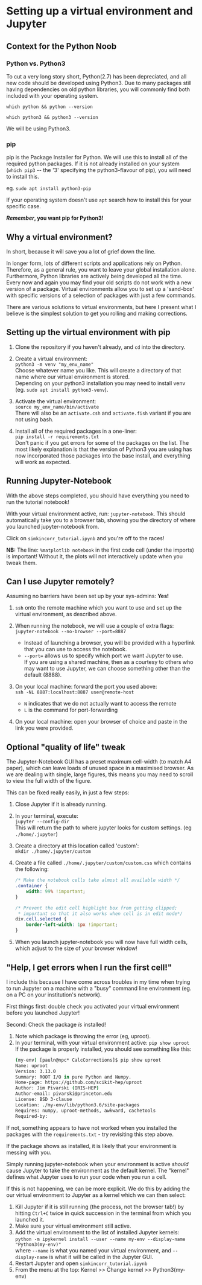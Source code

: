 # Setting up a virtual environment and Jupyter
## Context for the Python Noob

### Python vs. Python3
To cut a very long story short, Python(2.7) has been depreciated, and all new code should be developed using Python3.  Due to many packages still having dependencies on old python libraries, you will commonly find both included with your operating system.

`which python && python --version`

`which python3 && python3 --version`

We will be using Python3.

### pip
pip is the Package Installer for Python.  We will use this to install all of the required python packages.  If it is not already installed on your system (`which pip3` -- the '3' specifying the python3-flavour of pip), you will need to install this. 

eg. `sudo apt install python3-pip`

If your operating system doesn't use `apt` search how to install this for your specific case.  

__*Remember*, you want pip for Python3!__


## Why a virtual environment?
In short, because it will save you a lot of grief down the line. 

In longer form, lots of different scripts and applications rely on Python.  Therefore, as a general rule, you want to leave your global installation alone.  Furthermore, Python libraries are actively being developed all the time.  Every now and again you may find your old scripts do not work with a new version of a package.  Virtual environments allow you to set up a 'sand-box' with specific versions of a selection of packages with just a few commands.

There are various solutions to virtual environments, but here I present what I believe is the simplest solution to get you rolling and making corrections.

## Setting up the virtual environment with pip
  1. Clone the repository if you haven't already, and `cd` into the directory.

  2. Create a virtual environment:   
     `python3 -m venv "my_env_name"`  
     Choose whatever name you like.  This will create a directory of that name where our virtual environment is stored.  
     Depending on your python3 installation you may need to install venv (eg. `sudo apt install python3-venv`).
  
  3. Activate the virtual environment:  
     `source my_env_name/bin/activate`  
     There will also be an `activate.csh` and `activate.fish` variant if you are not using bash.
  
  4. Install all of the required packages in a one-liner:  
     `pip install -r requirements.txt`  
     Don't panic if you get errors for some of the packages on the list.  The most likely explanation is that the version of Python3 you are using has now incorporated those packages into the base install, and everything will work as expected.


## Running Jupyter-Notebook
With the above steps completed, you should have everything you need to run the tutorial notebook! 

With your virtual environment active, run:  `jupyter-notebook`.  This should automatically take you to a browser tab, showing you the directory of where you launched jupyter-notebook from.  

Click on `simkincorr_tutorial.ipynb` and you're off to the races!

**NB:** The line: `%matplotlib notebook` in the first code cell (under the imports) is important! Without it, the plots will not interactively update when you tweak them.

## Can I use Jupyter remotely?
Assuming no barriers have been set up by your sys-admins: **Yes!**
  
   1. `ssh` onto the remote machine which you want to use and set up the virtual environment, as described above.

   2. When running the notebook, we will use a couple of extra flags:  
      `jupyter-notebook --no-browser --port=8887`  
      * Instead of launching a browser, you will be provided with a hyperlink that you can use to access the notebook.
      * `--port=` allows us to specify which port we want Jupyter to use.  
         If you are using a shared machine, then as a courtesy to others who may want to use   Jupyter, we can choose something other than the default (8888).  
   
   3. On your local machine: forward the port you used above:  
      `ssh -NL 8887:localhost:8887 user@remote-host`  
         * `N` indicates that we do not actually want to access the remote  
         * `L` is the command for port-forwarding

   4. On your local machine:  open your browser of choice and paste in the link you were provided.

## Optional "quality of life" tweak
The Jupyter-Notebook GUI has a preset maximum cell-width (to match A4 paper), which can leave loads of unused space in a maximised browser.  As we are dealing with single, large figures, this means you may need to scroll to view the full width of the figure.

This can be fixed really easily, in just a few steps:

   1. Close Jupyter if it is already running.

   2. In your terminal, execute:  
   `jupyter --config-dir`  
      This will return the path to where jupyter looks for custom settings.  (eg `./home/.jupyter`)
   
   3. Create a directory at this location called 'custom':  
     `mkdir ./home/.jupyter/custom`

   4. Create a file called `./home/.jupyter/custom/custom.css` which contains the following:  
      ```css
      /* Make the notebook cells take almost all available width */
      .container {
          width: 99% !important;
      }   

      /* Prevent the edit cell highlight box from getting clipped;
       * important so that it also works when cell is in edit mode*/
      div.cell.selected {
          border-left-width: 1px !important;
      }
      ```
   5. When you launch jupyter-notebook you will now have full width cells, which adjust to the size of your browser window! 

## "Help, I get errors when I run the first cell!"
I include this because I have come across troubles in my time when trying to run Jupyter on a machine with a "busy" command line environment (eg. on a PC on your institution's network).

First things first: double check you activated your virtual environment before you launched Jupyter! 

Second: Check the package *is* installed!
   1. Note which package is throwing the error (eg, uproot).
   2. In your terminal, with your virtual environment active: `pip show uproot`   
      If the package is properly installed, you should see something like this:   
      ```csh
      (my-env) [pauln@npc* CalcCorrections]$ pip show uproot
      Name: uproot
      Version: 3.13.0
      Summary: ROOT I/O in pure Python and Numpy.
      Home-page: https://github.com/scikit-hep/uproot
      Author: Jim Pivarski (IRIS-HEP)
      Author-email: pivarski@princeton.edu
      License: BSD 3-clause
      Location: ./my-env/lib/python3.6/site-packages
      Requires: numpy, uproot-methods, awkward, cachetools
      Required-by: 
      ```

If not, something appears to have not worked when you installed the packages with the `requirements.txt` - try revisiting this step above. 

If the package shows as installed, it is likely that your environment is messing with you. 


Simply running jupyter-notebook when your environment is active *should* cause Jupyter to take the environment as the default kernel.  The "kernel" defines what Jupyter uses to run your code when you run a cell.

If this is not happening, we can be more explicit.  We do this by adding the our virtual environment to Jupyter as a kernel which we can then select:
   1. Kill Jupyter if it is still running (the process, not the browser tab!) by hitting `Ctrl+C` twice in quick succession in the terminal from which you launched it.
   2. Make sure your virtual environment still active.
   3. Add the virtual environment to the list of installed Jupyter kernels:  
      `python -m ipykernel install --user --name my-env --display-name "Python3(my-env)"`  
      where `--name` is what you named your virtual environment, and `--display-name` is what it will be called in the Jupyter GUI.
   4. Restart Jupyter and open `simkincorr_tutorial.ipynb`
   5. From the menu at the top: Kernel >> Change kernel >> Python3(my-env)




